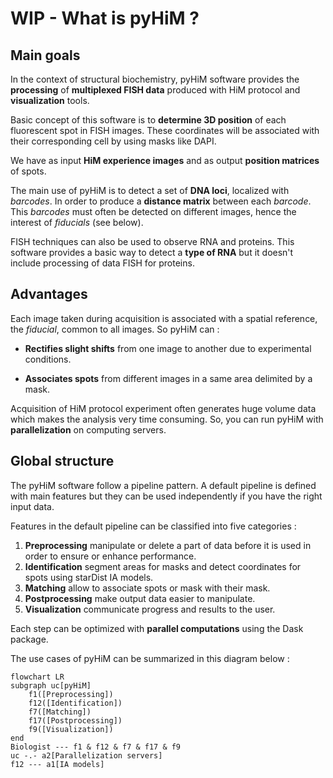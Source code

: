 # WIP - What is pyHiM ?

## Main goals

In the context of structural biochemistry, pyHiM software provides the **processing** of **multiplexed FISH data** produced with HiM protocol and **visualization** tools.

Basic concept of this software is to **determine 3D position** of each fluorescent spot in FISH images. These coordinates will be associated with their corresponding cell by using masks like DAPI.

We have as input **HiM experience images** and as output **position matrices** of spots.

The main use of pyHiM is to detect a set of **DNA loci**, localized with _barcodes_. In order to produce a **distance matrix** between each _barcode_. This _barcodes_ must often be detected on different images, hence the interest of _fiducials_ (see below).

FISH techniques can also be used to observe RNA and proteins. This software provides a basic way to detect a **type of RNA** but it doesn't include processing of data FISH for proteins.

## Advantages

Each image taken during acquisition is associated with a spatial reference, the _fiducial_, common to all images. So pyHiM can :

-   **Rectifies slight shifts** from one image to another due to experimental conditions.
    
-   **Associates spots** from different images in a same area delimited by a mask.
    

Acquisition of HiM protocol experiment often generates huge volume data which makes the analysis very time consuming. So, you can run pyHiM with **parallelization** on computing servers.

## Global structure
The pyHiM software follow a pipeline pattern. A default pipeline is defined with main features but they can be used independently if you have the right input data.

Features in the default pipeline can be classified into five categories :
1. **Preprocessing** manipulate or delete a part of data before it is used in order to ensure or enhance performance.
2. **Identification** segment areas for masks and detect coordinates for spots using starDist IA models.
3. **Matching** allow to associate spots or mask with their mask.
4. **Postprocessing** make output data easier to manipulate.
5. **Visualization** communicate progress and results to the user.

Each step can be optimized with **parallel computations** using the Dask package.

The use cases of pyHiM can be summarized in this diagram below :

```{mermaid}
flowchart LR
subgraph uc[pyHiM]
	f1([Preprocessing])
	f12([Identification])
	f7([Matching])
	f17([Postprocessing])
	f9([Visualization])
end
Biologist --- f1 & f12 & f7 & f17 & f9
uc -.- a2[Parallelization servers]
f12 --- a1[IA models]
```
